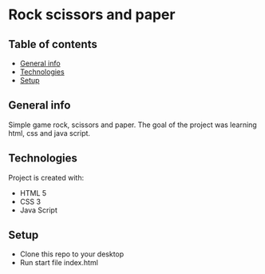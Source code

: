 # Rock scissors and paper

## Table of contents
* [General info](#general-info)
* [Technologies](#technologies)
* [Setup](#setup)

## General info
Simple game rock, scissors and paper. The goal of the project was learning html, css and java script. 
	
## Technologies
Project is created with:
* HTML 5
* CSS 3
* Java Script
	
## Setup
* Clone this repo to your desktop
* Run start file index.html
